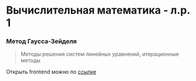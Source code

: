 # Вычислительная математика - л.р. 1
### Метод Гаусса-Зейделя 
> Методы решения систем линейных уравнений, итерационные методы 


Открыть frontend можно по [ссылке](https://comp-math-lab-1.itmo.maximon.site/) 
